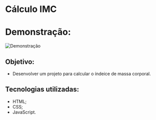 # Cálculo IMC
# Demonstração:
![Demonstração](/img/C%C3%A1lculo%20IMC%20-%20Opera%202023-01-10%2017-59-41.gif)
## Objetivo:
+ Desenvolver um projeto para calcular o índeice de massa corporal.
## Tecnologias utilizadas:
+ HTML;
+ CSS;
+ JavaScript.